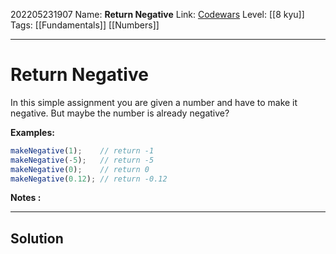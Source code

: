 202205231907
Name:  **Return Negative**
Link: [Codewars]()
Level:  [[8 kyu]]
Tags: [[Fundamentals]] [[Numbers]]

---

# Return Negative

In this simple assignment you are given a number and have to make it negative. But maybe the number is already negative?

**Examples:**

``` javascript
makeNegative(1);    // return -1
makeNegative(-5);   // return -5
makeNegative(0);    // return 0
makeNegative(0.12); // return -0.12
```

**Notes :**


---

## Solution

``` javascript



```